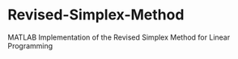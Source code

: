 # Revised-Simplex-Method
MATLAB Implementation of the Revised Simplex Method for Linear Programming
